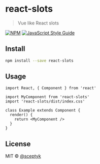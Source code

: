 # react-slots

> Vue like React slots

[![NPM](https://img.shields.io/npm/v/react-slots.svg)](https://www.npmjs.com/package/react-slots) [![JavaScript Style Guide](https://img.shields.io/badge/code_style-standard-brightgreen.svg)](https://standardjs.com)

## Install

```bash
npm install --save react-slots
```

## Usage

```tsx
import React, { Component } from 'react'

import MyComponent from 'react-slots'
import 'react-slots/dist/index.css'

class Example extends Component {
  render() {
    return <MyComponent />
  }
}
```

## License

MIT © [@sceptyk](https://github.com/@sceptyk)
